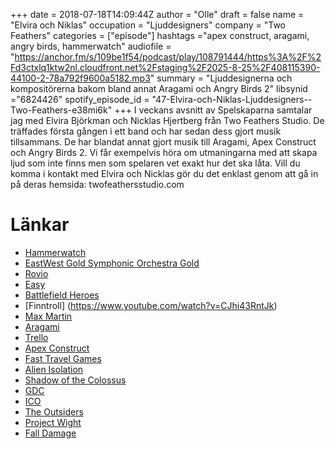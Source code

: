 +++
date = 2018-07-18T14:09:44Z
author = "Olle"
draft = false
name = "Elvira och Niklas"
occupation = "Ljuddesigners"
company = "Two Feathers"
categories = ["episode"]
hashtags ="apex construct, aragami, angry birds, hammerwatch"
audiofile = "https://anchor.fm/s/109be1f54/podcast/play/108791444/https%3A%2F%2Fd3ctxlq1ktw2nl.cloudfront.net%2Fstaging%2F2025-8-25%2F408115390-44100-2-78a792f9600a5182.mp3"
summary = "Ljuddesignerna och kompositörerna bakom bland annat Aragami och Angry Birds 2"
libsynid ="6824426"
spotify_episode_id = "47-Elvira-och-Niklas-Ljuddesigners--Two-Feathers-e38mi6k"
+++
I veckans avsnitt av Spelskaparna samtalar jag med Elvira Björkman och Nicklas Hjertberg från Two Feathers Studio. De träffades första gången i ett band och har sedan dess gjort musik tillsammans. De har blandat annat gjort musik till Aragami, Apex Construct och Angry Birds 2. Vi får exempelvis höra om utmaningarna med att skapa ljud som inte finns men som spelaren vet exakt hur det ska låta. Vill du komma i kontakt med Elvira och Nicklas gör du det enklast genom att gå in på deras hemsida: twofeathersstudio.com
# Länkar
* [Hammerwatch](https://www.youtube.com/watch?v=n9aGEzxogqY)
* [EastWest Gold Symphonic Orchestra Gold](https://www.thomann.de/gb/eastwest_symphonic_orchestra_gold.htm)
* [Rovio](http://www.rovio.com/)
* [Easy](https://sv.wikipedia.org/wiki/Easy_Studios)
* [Battlefield Heroes](https://www.youtube.com/watch?v=M9U1lWS42SM)
* [Finntroll]  (https://www.youtube.com/watch?v=CJhi43RntJk)
* [Max Martin](https://en.wikipedia.org/wiki/Max_Martin)
* [Aragami](https://www.youtube.com/watch?v=sgXt8cZD4-4)
* [Trello](https://trello.com/)
* [Apex Construct](https://www.youtube.com/watch?v=29fphtXwrS0)
* [Fast Travel Games](https://www.fasttravelgames.com/)
* [Alien Isolation](https://www.youtube.com/watch?v=7h0cgmvIrZw)
* [Shadow of the Colossus](https://www.youtube.com/watch?v=RFgusTYInas)
* [GDC](http://www.gdconf.com/)
* [ICO](https://www.youtube.com/watch?v=kSRIlwXDBB4)
* [The Outsiders](https://www.privatedivision.com/portfolio/the-outsiders/)
* [Project Wight](https://www.youtube.com/watch?v=XxzNSRQG4m0)
* [Fall Damage](http://www.falldamagestudio.com/)

